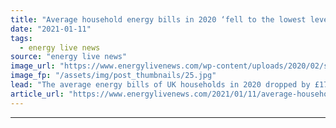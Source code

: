 ```yaml
---
title: "Average household energy bills in 2020 ‘fell to the lowest level since 2017’"
date: "2021-01-11"
tags: 
  - energy live news
source: "energy live news"
image_url: "https://www.energylivenews.com/wp-content/uploads/2020/02/shutterstock_1647578557.jpg"
image_fp: "/assets/img/post_thumbnails/25.jpg"
lead: "The average energy bills of UK households in 2020 dropped by £172 from 2019, according to new research "
article_url: "https://www.energylivenews.com/2021/01/11/average-household-energy-bills-in-2020-fell-to-the-lowest-level-since-2017/"
---
```


---

